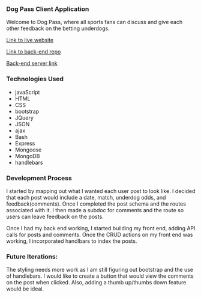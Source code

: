 ### Dog Pass Client Application

Welcome to Dog Pass, where all sports fans can discuss and give each other feedback on the betting underdogs.

[Link to live website](https://gpoon626.github.io/dog-pass-client/)

[Link to back-end repo](https://github.com/gpoon626/dog-pass)

[Back-end server link](https://sleepy-woodland-96112.herokuapp.com)

### Technologies Used

* javaScript
* HTML
* CSS
* bootstrap
* JQuery
* JSON
* ajax
* Bash
* Express
* Mongoose
* MongoDB
* handlebars

### Development Process

I started by mapping out what I wanted each user post to look like. I decided that each post would include a date, match, underdog odds, and feedback(comments). Once I completed the post schema and the routes associated with it. I then made a subdoc for comments and the route so users can leave feedback on the posts.

Once I had my back end working, I started building my front end, adding API calls for posts and comments. Once the CRUD actions on my front end was working, I incorporated handlbars to index the posts.

### Future Iterations:
The styling needs more work as I am still figuring out bootstrap and the use of handlebars. I would like to create a button that would view the comments on the post when clicked. Also, adding a thumb up/thumbs down feature would be ideal.
